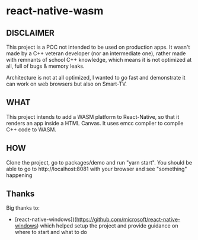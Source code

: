 # react-native-wasm

## DISCLAIMER

This project is a POC not intended to be used on production apps.
It wasn't made by a C++ veteran developer (nor an intermediate one), rather made with remnants of school C++ knowledge, which means it is not optimized at all, full of bugs & memory leaks.

Architecture is not at all optimized, I wanted to go fast and demonstrate it can work on web browsers but also on Smart-TV.

## WHAT

This project intends to add a WASM platform to React-Native, so that it renders an app inside a HTML Canvas.
It uses emcc compiler to compile C++ code to WASM.

## HOW

Clone the project, go to packages/demo and run "yarn start".
You should be able to go to http://localhost:8081 with your browser and see "something" happening

## Thanks

Big thanks to:

- [react-native-windows])(https://github.com/microsoft/react-native-windows) which helped setup the project and provide guidance on where to start and what to do
